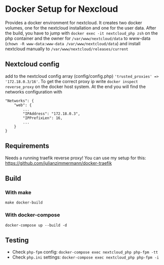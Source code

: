 # Docker Setup for Nexcloud

Provides a docker environment for nextcloud. It creates two docker volumes, one for the nextcloud installation and one for the user data. After the build, you have to jump with `docker exec -it nextcloud_php zsh` on the php container and the owner for `/var/www/nextcloud/data` to www-data (`chown -R www-data:www-data /var/www/nextcloud/data`) and install nextcloud manually to `/var/www/nextcloud/releases/current`

## Nextcloud config
add to the nextcloud config array (config/config.php) `'trusted_proxies' => '172.18.0.3/16'`. To get the correct proxy ip write `docker inspect reverse_proxy` on the docker host system. At the end you will find the networks configuration with
```
"Networks": {
    "web": {
        ...
        "IPAddress": "172.18.0.3",
        "IPPrefixLen": 16,
        ...
    }
}
```

## Requirements

Needs a running traefik reverse proxy! You can use my setup for this: https://github.com/julianzimmermann/docker-traefik

## Build

### With make

`make docker-build`

### With docker-compose
`docker-compose up --build -d`

## Testing
- Check `php-fpm` config: `docker-compose exec nextcloud_php php-fpm -tt`
- Check `php.ini` settings: `docker-compose exec nextcloud_php php-fpm -i`
